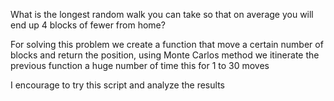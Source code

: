 What is the longest random walk you can take so that on average
you will end up 4 blocks of fewer from home?

For solving this problem we create a function that move a certain number of blocks and return the position, using Monte Carlos method we itinerate the previous function a huge number of time this for 1 to 30 moves

I encourage to try this script and analyze the results

